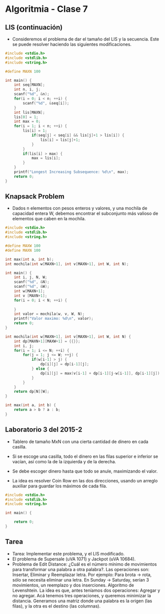 Algoritmia - Clase 7
====================

LIS (continuación)
------------------

-   Consideremos el problema de dar el tamaño del LIS y la secuencia. Este se puede resolver haciendo las siguientes modificaciones.

``` c
#include <stdio.h>
#include <stdlib.h>
#include <string.h>

#define MAXN 100

int main() {
    int seq[MAXN];
    int n, i, j;
    scanf("%d", &n);
    for(i = 0; i < n; ++i) {
        scanf("%d", &seq[i]);
    }
    int lis[MAXN];
    lis[0] = 1;
    int max = 0;
    for(i = 1; i < n; ++i) {
        lis[i] = 1;
            if(seq[j] < seq[i] && lis[j]+1 > lis[i]) {
                lis[i] = lis[j]+1;
            }
        }
        if(lis[i] > max) {
            max = lis[i];
        }
    }
    printf("Longest Increasing Subsequence: %d\n", max);
    return 0;
}
```

Knapsack Problem
----------------

-   Dados n elementos con pesos enteros y valores, y una mochila de capacidad entera W, debemos encontrar el subconjunto más valioso de elementos que caben en la mochila.

``` c
#include <stdio.h>
#include <stdlib.h>
#include <string.h>

#define MAXW 100
#define MAXN 100

int max(int a, int b);
int mochila(int w[MAXN+1], int v[MAXN+1], int W, int N);

int main() {
    int i, j, N, W;
    scanf("%d", &N);
    scanf("%d", &W);
    int w[MAXN+1];
    int v [MAXN+1];
    for(i = 0; i < N; ++i) {
        
    }
    int valor = mochila(w, v, W, N);
    printf("Valor maximo: %d\n", valor);
    return 0;
}

int mochila(int w[MAXN+1], int v[MAXN+1], int W, int N) {
    int dp[MAXN+1][MAXW+1] = {{}};
    int i, j;
    for(i = 1; i <= N; ++i) {
        for(j = 1; j <= W; ++j) {
            if(w[i-1] > j) {
                dp[i][j] = dp[i-1][j];
            } else {
                dp[i][j] = max(v[i-1] + dp[i-1][j-w[i-1]], dp[i-1][j]);
            }
        }
    }
    return dp[N][W];
}

int max(int a, int b) {
    return a > b ? a : b;
}
```

Laboratorio 3 del 2015-2
------------------------

-   Tablero de tamaño MxN con una cierta cantidad de dinero en cada casilla.
-   Si se escoge una casilla, todo el dinero en las filas superior e inferior se vacían, así como la de la izquierda y de la derecha.
-   Se debe escoger dinero hasta que todo se anule, maximizando el valor.

-   La idea es resolver Coin Row en las dos direcciones, usando un arreglo auxiliar para guardar los máximos de cada fila.

``` c
#include <stdio.h>
#include <stdlib.h>
#include <string.h>

int main() {

    return 0;
}
```

Tarea
-----

-   Tarea: Implementar este problema, y el LIS modificado.
-   El problema de Supersale (uVA 1071) y Jackpot (uVA 10684).
-   Problema de Edit Distance: ¿Cuál es el número mínimo de movimientos para transformar una palabra a otra palabra?. Las operaciones son: Insertar, Eliminar y Reemplazar letra. Por ejemplo: Para brota -&gt; rota, sólo se necesita eliminar una letra. En Sunday -&gt; Saturday, serían 3 movimientos, un reemplazo y dos inserciones. Algoritmo de Levenshtein. La idea es que, antes teníamos dos operaciones: Agregar y no agregar. Acá tenemos tres operaciones, y queremos minimizar la distancia. Generamos una matriz donde una palabra es la origen (las filas), y la otra es el destino (las columnas).

